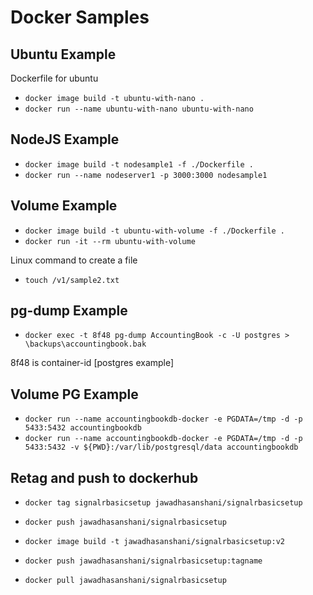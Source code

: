 # Docker Samples

## Ubuntu Example

Dockerfile for ubuntu

- `docker image build -t ubuntu-with-nano .`
- `docker run --name ubuntu-with-nano ubuntu-with-nano`

## NodeJS Example

- `docker image build -t nodesample1 -f ./Dockerfile .`
- `docker run --name nodeserver1 -p 3000:3000 nodesample1`

## Volume Example

- `docker image build -t ubuntu-with-volume -f ./Dockerfile .`
- `docker run -it --rm ubuntu-with-volume`

Linux command to create a file
- `touch /v1/sample2.txt`

## pg-dump Example

- `docker exec -t 8f48 pg-dump AccountingBook -c -U postgres > \backups\accountingbook.bak`

8f48 is container-id [postgres example]

## Volume PG Example

- `docker run --name accountingbookdb-docker -e PGDATA=/tmp -d -p 5433:5432 accountingbookdb`
- `docker run --name accountingbookdb-docker -e PGDATA=/tmp -d -p 5433:5432 -v ${PWD}:/var/lib/postgresql/data accountingbookdb`

## Retag and push to dockerhub

- `docker tag signalrbasicsetup jawadhasanshani/signalrbasicsetup`
- `docker push jawadhasanshani/signalrbasicsetup`

- `docker image build -t jawadhasanshani/signalrbasicsetup:v2`

- `docker push jawadhasanshani/signalrbasicsetup:tagname`
- `docker pull jawadhasanshani/signalrbasicsetup`
